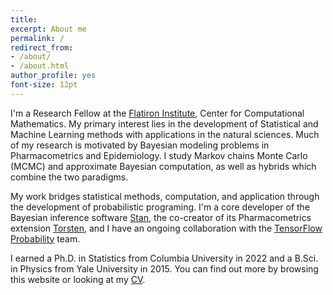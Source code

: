 ```yaml
---
title:
excerpt: About me
permalink: /
redirect_from:
- /about/
- /about.html
author_profile: yes
font-size: 12pt
---
```


I'm a Research Fellow at the [Flatiron Institute](https://www.simonsfoundation.org/flatiron/), Center for Computational Mathematics.
My primary interest lies in the development of Statistical and Machine Learning methods with applications in the natural sciences.
Much of my research is motivated by Bayesian modeling problems in Pharmacometrics and Epidemiology.
I study Markov chains Monte Carlo (MCMC) and approximate Bayesian computation, as well as hybrids which combine the two paradigms.

My work bridges statistical methods, computation, and application through the development of probabilistic programing.
I'm a core developer of the Bayesian inference software [Stan](http://mc-stan.org/), the co-creator of its Pharmacometrics extension [Torsten](https://github.com/metrumresearchgroup/Torsten), and I have an ongoing collaboration with the [TensorFlow Probability](https://www.tensorflow.org/probability) team.

I earned a Ph.D. in Statistics from Columbia University in 2022 and a B.Sci. in Physics from Yale University in 2015.
You can find out more by browsing this website or looking at my [CV](http://charlesm93.github.io/files/charlesm.pdf).

